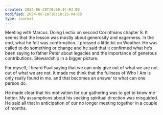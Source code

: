 ```yaml
---
created: 2024-06-28T10:06:14-04:00
modified: 2024-06-28T10:10:15-04:00
type: Journal
---
```


Meeting with Marcus. Doing Lectio on second Corinthians chapter 8. It seems that the lesson was mostly about generosity and eagerness. In the end, what he felt was confirmation. I pressed a little bit on Weather. He was called to do something or change and he said that it confirmed what he’s been saying to father Peter about legacies and the importance of generous contributions. Stewardship in a bigger picture.

For myself, I heard Paul saying that we can only give out of what we are not out of what we are not. It made me think that the fullness of Who I Am is only really found in me. and that becomes an answer to what can one person do.

He made clear that his motivation for our gathering was to get to know me better. My assumptions about his seeking spiritual direction was misguided. He said all that in anticipation of our no longer meeting together in a couple of months.
